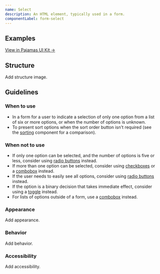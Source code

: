 ```yaml
---
name: Select
description: An HTML element, typically used in a form.
componentLabel: form-select
---
```


## Examples

<story-viewer component="base-form-form-select" title="Select"></story-viewer>

[View in Pajamas UI Kit →](https://www.figma.com/file/qEddyqCrI7kPSBjGmwkZzQ/%F0%9F%93%99-Component-library?type=design&node-id=49840-75722&mode=dev)

## Structure

<todo>Add structure image.</todo>

## Guidelines

### When to use

- In a form for a user to indicate a selection of only one option from a list of six or more options, or when the number of options is unknown.
- To present sort options when the sort order button isn't required (see the [sorting](/components/sorting) component for a comparison).

### When not to use

- If only one option can be selected, and the number of options is five or less, consider using [radio buttons](/components/radio-button) instead.
- If more than one option can be selected, consider using [checkboxes](/components/checkbox) or a [combobox](/components/dropdown-combobox) instead.
- If the user needs to easily see all options, consider using [radio buttons](/components/radio-button) instead.
- If the option is a binary decision that takes immediate effect, consider using a [toggle](/components/toggle) instead.
- For lists of options outside of a form, use a [combobox](/components/dropdown-combobox) instead.

### Appearance

<todo>Add appearance.</todo>

### Behavior

<todo>Add behavior.</todo>

### Accessibility

<todo>Add accessibility.</todo>
